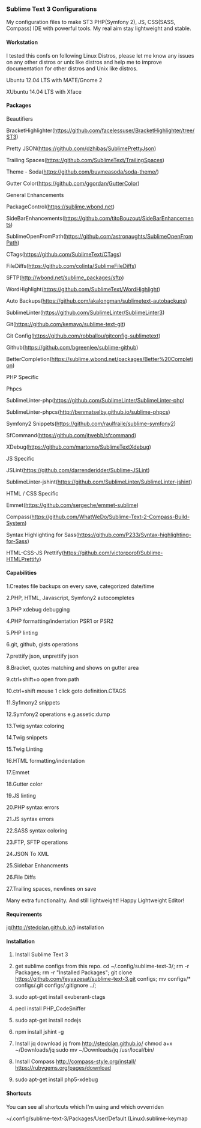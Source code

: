 ### Sublime Text 3 Configurations

My configuration files to make ST3 PHP(Symfony 2), JS, CSS(SASS, Compass) IDE with powerful tools. My real aim stay lightweight and stable.

#### Workstation

I tested this confs on following Linux Distros, please let me know any issues on any other distros or unix like distros and help me to improve documentation for other distros and Unix like distros. 

Ubuntu 12.04 LTS with MATE/Gnome 2

XUbuntu 14.04 LTS with Xface

#### Packages

  Beautifiers

  BracketHighlighter(https://github.com/facelessuser/BracketHighlighter/tree/ST3)

  Pretty JSON(https://github.com/dzhibas/SublimePrettyJson)

  Trailing Spaces(https://github.com/SublimeText/TrailingSpaces)

  Theme - Soda(https://github.com/buymeasoda/soda-theme/)

  Gutter Color(https://github.com/ggordan/GutterColor)


  General Enhancements

  PackageControl(https://sublime.wbond.net)

  SideBarEnhancements(https://github.com/titoBouzout/SideBarEnhancements)

  SublimeOpenFromPath(https://github.com/astronaughts/SublimeOpenFromPath)

  CTags(https://github.com/SublimeText/CTags)

  FileDiffs(https://github.com/colinta/SublimeFileDiffs)

  SFTP(http://wbond.net/sublime_packages/sftp)

  WordHighlight(https://github.com/SublimeText/WordHighlight)

  Auto Backups(https://github.com/akalongman/sublimetext-autobackups)

  SublimeLinter(https://github.com/SublimeLinter/SublimeLinter3)

  Git(https://github.com/kemayo/sublime-text-git)

  Git Config(https://github.com/robballou/gitconfig-sublimetext)

  Github(https://github.com/bgreenlee/sublime-github)

  BetterCompletion(https://sublime.wbond.net/packages/Better%20Completion)
  

  PHP Specific
  
  Phpcs

  SublimeLinter-php(https://github.com/SublimeLinter/SublimeLinter-php)

  SublimeLinter-phpcs(http://benmatselby.github.io/sublime-phpcs)

  Symfony2 Snippets(https://github.com/raulfraile/sublime-symfony2)

  SfCommand(https://github.com/jtwebb/sfcommand)

  XDebug(https://github.com/martomo/SublimeTextXdebug)

  JS Specific

  JSLint(https://github.com/darrenderidder/Sublime-JSLint)

  SublimeLinter-jshint(https://github.com/SublimeLinter/SublimeLinter-jshint)


  HTML / CSS Specific

  Emmet(https://github.com/sergeche/emmet-sublime)

  Compass(https://github.com/WhatWeDo/Sublime-Text-2-Compass-Build-System)

  Syntax Highlighting for Sass(https://github.com/P233/Syntax-highlighting-for-Sass)

  HTML-CSS-JS Prettify(https://github.com/victorporof/Sublime-HTMLPrettify)



#### Capabilities

1.Creates file backups on every save, categorized date/time

2.PHP, HTML, Javascript, Symfony2 autocompletes

3.PHP xdebug debugging

4.PHP formatting/indentation PSR1 or PSR2

5.PHP linting

6.git, github, gists operations

7.prettify json, unprettify json

8.Bracket, quotes matching and shows on gutter area

9.ctrl+shift+o open from path

10.ctrl+shift mouse 1 click  goto definition.CTAGS

11.Syfmony2 snippets

12.Symfony2 operations e.g.assetic:dump

13.Twig syntax coloring

14.Twig snippets

15.Twig Linting

16.HTML formatting/indentation

17.Emmet

18.Gutter color

19.JS linting

20.PHP syntax errors

21.JS syntax errors

22.SASS syntax coloring

23.FTP, SFTP operations

24.JSON To XML

25.Sidebar Enhancments

26.File Diffs

27.Trailing spaces, newlines on save

Many extra functionality.
And still lightweight!   Happy Lightweight Editor!

#### Requirements
jq(http://stedolan.github.io/) installation
#### Installation
1. Install Sublime Text 3
2. get sublime configs from this repo.
cd  ~/.config/sublime-text-3/;
rm -r Packages;
rm -r "Installed Packages";
git clone https://github.com/feyyazesat/sublime-text-3.git configs;
mv configs/* configs/.git configs/.gitignore ../;
3. sudo apt-get install exuberant-ctags
5. pecl install PHP_CodeSniffer
4. sudo apt-get install nodejs
6. npm install jshint -g

7. Install jq
download jq from http://stedolan.github.io/
chmod a+x ~/Downloads/jq
sudo mv ~/Downloads/jq /usr/local/bin/
8. Install Compass http://compass-style.org/install/ https://rubygems.org/pages/download
9. sudo apt-get install php5-xdebug

#### Shortcuts

You can see all shortcuts which I'm using and which ovverriden

~/.config/sublime-text-3/Packages/User/Default (Linux).sublime-keymap

